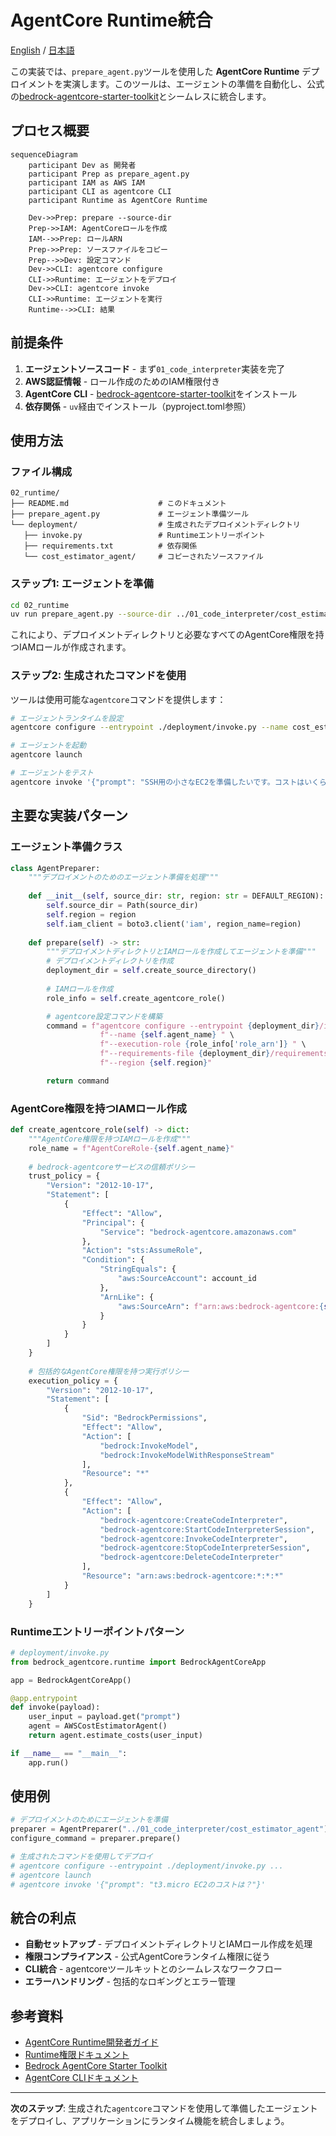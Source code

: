 # AgentCore Runtime統合

[English](README.md) / [日本語](README_ja.md)

この実装では、`prepare_agent.py`ツールを使用した **AgentCore Runtime** デプロイメントを実演します。このツールは、エージェントの準備を自動化し、公式の[bedrock-agentcore-starter-toolkit](https://github.com/aws/bedrock-agentcore-starter-toolkit)とシームレスに統合します。

## プロセス概要

```mermaid
sequenceDiagram
    participant Dev as 開発者
    participant Prep as prepare_agent.py
    participant IAM as AWS IAM
    participant CLI as agentcore CLI
    participant Runtime as AgentCore Runtime

    Dev->>Prep: prepare --source-dir
    Prep->>IAM: AgentCoreロールを作成
    IAM-->>Prep: ロールARN
    Prep->>Prep: ソースファイルをコピー
    Prep-->>Dev: 設定コマンド
    Dev->>CLI: agentcore configure
    CLI->>Runtime: エージェントをデプロイ
    Dev->>CLI: agentcore invoke
    CLI->>Runtime: エージェントを実行
    Runtime-->>CLI: 結果
```

## 前提条件

1. **エージェントソースコード** - まず`01_code_interpreter`実装を完了
2. **AWS認証情報** - ロール作成のためのIAM権限付き
3. **AgentCore CLI** - [bedrock-agentcore-starter-toolkit](https://github.com/aws/bedrock-agentcore-starter-toolkit)をインストール
4. **依存関係** - `uv`経由でインストール（pyproject.toml参照）

## 使用方法

### ファイル構成

```
02_runtime/
├── README.md                    # このドキュメント
├── prepare_agent.py             # エージェント準備ツール
└── deployment/                  # 生成されたデプロイメントディレクトリ
   ├── invoke.py                 # Runtimeエントリーポイント
   ├── requirements.txt          # 依存関係
   └── cost_estimator_agent/     # コピーされたソースファイル
```

### ステップ1: エージェントを準備

```bash
cd 02_runtime
uv run prepare_agent.py --source-dir ../01_code_interpreter/cost_estimator_agent
```

これにより、デプロイメントディレクトリと必要なすべてのAgentCore権限を持つIAMロールが作成されます。

### ステップ2: 生成されたコマンドを使用

ツールは使用可能な`agentcore`コマンドを提供します：

```bash
# エージェントランタイムを設定
agentcore configure --entrypoint ./deployment/invoke.py --name cost_estimator_agent --execution-role arn:aws:iam::123456789012:role/AgentCoreRole-cost_estimator_agent --requirements-file ./deployment/requirements.txt --disable-otel --region us-east-1

# エージェントを起動
agentcore launch

# エージェントをテスト
agentcore invoke '{"prompt": "SSH用の小さなEC2を準備したいです。コストはいくらですか？"}'
```

## 主要な実装パターン

### エージェント準備クラス

```python
class AgentPreparer:
    """デプロイメントのためのエージェント準備を処理"""
    
    def __init__(self, source_dir: str, region: str = DEFAULT_REGION):
        self.source_dir = Path(source_dir)
        self.region = region
        self.iam_client = boto3.client('iam', region_name=region)
    
    def prepare(self) -> str:
        """デプロイメントディレクトリとIAMロールを作成してエージェントを準備"""
        # デプロイメントディレクトリを作成
        deployment_dir = self.create_source_directory()
        
        # IAMロールを作成
        role_info = self.create_agentcore_role()

        # agentcore設定コマンドを構築
        command = f"agentcore configure --entrypoint {deployment_dir}/invoke.py " \
                    f"--name {self.agent_name} " \
                    f"--execution-role {role_info['role_arn']} " \
                    f"--requirements-file {deployment_dir}/requirements.txt " \
                    f"--region {self.region}"

        return command
```

### AgentCore権限を持つIAMロール作成

```python
def create_agentcore_role(self) -> dict:
    """AgentCore権限を持つIAMロールを作成"""
    role_name = f"AgentCoreRole-{self.agent_name}"
    
    # bedrock-agentcoreサービスの信頼ポリシー
    trust_policy = {
        "Version": "2012-10-17",
        "Statement": [
            {
                "Effect": "Allow",
                "Principal": {
                    "Service": "bedrock-agentcore.amazonaws.com"
                },
                "Action": "sts:AssumeRole",
                "Condition": {
                    "StringEquals": {
                        "aws:SourceAccount": account_id
                    },
                    "ArnLike": {
                        "aws:SourceArn": f"arn:aws:bedrock-agentcore:{self.region}:{account_id}:*"
                    }
                }
            }
        ]
    }
    
    # 包括的なAgentCore権限を持つ実行ポリシー
    execution_policy = {
        "Version": "2012-10-17",
        "Statement": [
            {
                "Sid": "BedrockPermissions",
                "Effect": "Allow",
                "Action": [
                    "bedrock:InvokeModel",
                    "bedrock:InvokeModelWithResponseStream"
                ],
                "Resource": "*"
            },
            {
                "Effect": "Allow",
                "Action": [
                    "bedrock-agentcore:CreateCodeInterpreter",
                    "bedrock-agentcore:StartCodeInterpreterSession",
                    "bedrock-agentcore:InvokeCodeInterpreter",
                    "bedrock-agentcore:StopCodeInterpreterSession",
                    "bedrock-agentcore:DeleteCodeInterpreter"
                ],
                "Resource": "arn:aws:bedrock-agentcore:*:*:*"
            }
        ]
    }
```

### Runtimeエントリーポイントパターン

```python
# deployment/invoke.py
from bedrock_agentcore.runtime import BedrockAgentCoreApp

app = BedrockAgentCoreApp()

@app.entrypoint
def invoke(payload):
    user_input = payload.get("prompt")
    agent = AWSCostEstimatorAgent()
    return agent.estimate_costs(user_input)

if __name__ == "__main__":
    app.run()
```

## 使用例

```python
# デプロイメントのためにエージェントを準備
preparer = AgentPreparer("../01_code_interpreter/cost_estimator_agent")
configure_command = preparer.prepare()

# 生成されたコマンドを使用してデプロイ
# agentcore configure --entrypoint ./deployment/invoke.py ...
# agentcore launch
# agentcore invoke '{"prompt": "t3.micro EC2のコストは？"}'
```

## 統合の利点

- **自動セットアップ** - デプロイメントディレクトリとIAMロール作成を処理
- **権限コンプライアンス** - 公式AgentCoreランタイム権限に従う
- **CLI統合** - agentcoreツールキットとのシームレスなワークフロー
- **エラーハンドリング** - 包括的なロギングとエラー管理

## 参考資料

- [AgentCore Runtime開発者ガイド](https://docs.aws.amazon.com/bedrock-agentcore/latest/devguide/runtime.html)
- [Runtime権限ドキュメント](https://docs.aws.amazon.com/bedrock-agentcore/latest/devguide/runtime-permissions.html)
- [Bedrock AgentCore Starter Toolkit](https://github.com/aws/bedrock-agentcore-starter-toolkit)
- [AgentCore CLIドキュメント](https://github.com/aws/bedrock-agentcore-starter-toolkit)

---

**次のステップ**: 生成された`agentcore`コマンドを使用して準備したエージェントをデプロイし、アプリケーションにランタイム機能を統合しましょう。